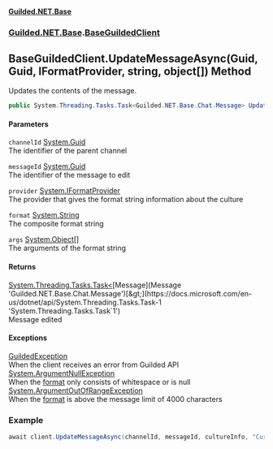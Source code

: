 
#### [Guilded.NET.Base](index 'index')
### [Guilded.NET.Base](index#Guilded_NET_Base 'Guilded.NET.Base').[BaseGuildedClient](BaseGuildedClient 'Guilded.NET.Base.BaseGuildedClient')
## BaseGuildedClient.UpdateMessageAsync(Guid, Guid, IFormatProvider, string, object[]) Method
Updates the contents of the message.  
```csharp
public System.Threading.Tasks.Task<Guilded.NET.Base.Chat.Message> UpdateMessageAsync(System.Guid channelId, System.Guid messageId, System.IFormatProvider provider, string format, params object[] args);
```

#### Parameters
<a name='Guilded_NET_Base_BaseGuildedClient_UpdateMessageAsync(System_Guid_System_Guid_System_IFormatProvider_string_object__)_channelId'></a>
`channelId` [System.Guid](https://docs.microsoft.com/en-us/dotnet/api/System.Guid 'System.Guid')  
The identifier of the parent channel
  
<a name='Guilded_NET_Base_BaseGuildedClient_UpdateMessageAsync(System_Guid_System_Guid_System_IFormatProvider_string_object__)_messageId'></a>
`messageId` [System.Guid](https://docs.microsoft.com/en-us/dotnet/api/System.Guid 'System.Guid')  
The identifier of the message to edit
  
<a name='Guilded_NET_Base_BaseGuildedClient_UpdateMessageAsync(System_Guid_System_Guid_System_IFormatProvider_string_object__)_provider'></a>
`provider` [System.IFormatProvider](https://docs.microsoft.com/en-us/dotnet/api/System.IFormatProvider 'System.IFormatProvider')  
The provider that gives the format string information about the culture
  
<a name='Guilded_NET_Base_BaseGuildedClient_UpdateMessageAsync(System_Guid_System_Guid_System_IFormatProvider_string_object__)_format'></a>
`format` [System.String](https://docs.microsoft.com/en-us/dotnet/api/System.String 'System.String')  
The composite format string
  
<a name='Guilded_NET_Base_BaseGuildedClient_UpdateMessageAsync(System_Guid_System_Guid_System_IFormatProvider_string_object__)_args'></a>
`args` [System.Object](https://docs.microsoft.com/en-us/dotnet/api/System.Object 'System.Object')[[]](https://docs.microsoft.com/en-us/dotnet/api/System.Array 'System.Array')  
The arguments of the format string
  

#### Returns
[System.Threading.Tasks.Task&lt;](https://docs.microsoft.com/en-us/dotnet/api/System.Threading.Tasks.Task-1 'System.Threading.Tasks.Task`1')[Message](Message 'Guilded.NET.Base.Chat.Message')[&gt;](https://docs.microsoft.com/en-us/dotnet/api/System.Threading.Tasks.Task-1 'System.Threading.Tasks.Task`1')  
Message edited

#### Exceptions
[GuildedException](GuildedException 'Guilded.NET.Base.GuildedException')  
When the client receives an error from Guilded API
[System.ArgumentNullException](https://docs.microsoft.com/en-us/dotnet/api/System.ArgumentNullException 'System.ArgumentNullException')  
When the [format](BaseGuildedClient_UpdateMessageAsync(Guid_Guid_IFormatProvider_string_object__)#Guilded_NET_Base_BaseGuildedClient_UpdateMessageAsync(System_Guid_System_Guid_System_IFormatProvider_string_object__)_format 'Guilded.NET.Base.BaseGuildedClient.UpdateMessageAsync(System.Guid, System.Guid, System.IFormatProvider, string, object[]).format') only consists of whitespace or is null
[System.ArgumentOutOfRangeException](https://docs.microsoft.com/en-us/dotnet/api/System.ArgumentOutOfRangeException 'System.ArgumentOutOfRangeException')  
When the [format](BaseGuildedClient_UpdateMessageAsync(Guid_Guid_IFormatProvider_string_object__)#Guilded_NET_Base_BaseGuildedClient_UpdateMessageAsync(System_Guid_System_Guid_System_IFormatProvider_string_object__)_format 'Guilded.NET.Base.BaseGuildedClient.UpdateMessageAsync(System.Guid, System.Guid, System.IFormatProvider, string, object[]).format') is above the message limit of 4000 characters
### Example
```csharp
await client.UpdateMessageAsync(channelId, messageId, cultureInfo, "Current time: {0}", DateTime.Now);  
```
